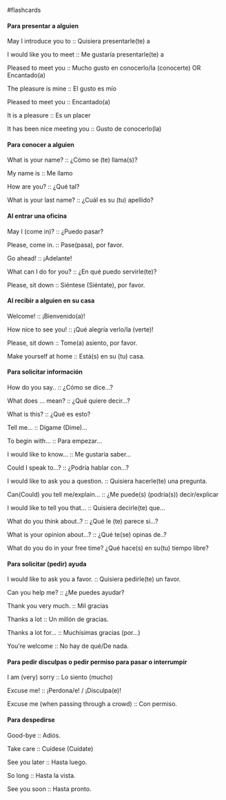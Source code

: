 
#flashcards

#### Para presentar a alguien
May I introduce you to :: Quisiera presentarle(te) a
<!--SR:!2024-09-08,3,250-->
I would like you to meet :: Me gustaría presentarle(te) a
<!--SR:!2024-09-06,1,230-->
Pleased to meet you :: Mucho gusto en conocerlo/la (conocerte) OR Encantado(a)
<!--SR:!2024-09-06,1,230-->
The pleasure is mine :: El gusto es mío
<!--SR:!2024-09-06,1,230-->
Pleased to meet you :: Encantado(a)
<!--SR:!2024-09-06,1,230-->
It is a pleasure :: Es un placer
<!--SR:!2024-09-09,4,270-->
It has been nice meeting you :: Gusto de conocerlo(la)
<!--SR:!2024-09-08,3,250-->

#### Para conocer a alguien
What is your name? :: ¿Cómo se (te) llama(s)?
<!--SR:!2024-09-09,4,270-->
My name is :: Me llamo
<!--SR:!2024-09-09,4,270-->
How are you? :: ¿Qué tal?
<!--SR:!2024-09-09,4,270-->
What is your last name? :: ¿Cuál es su (tu) apellido?
<!--SR:!2024-09-09,4,270-->

#### Al entrar una oficina
May I (come in)? :: ¿Puedo pasar?
<!--SR:!2024-09-06,1,230-->
Please, come in. :: Pase(pasa), por favor.
<!--SR:!2024-09-08,3,250-->
Go ahead! :: ¡Adelante!
<!--SR:!2024-09-06,1,230-->
What can I do for you? :: ¿En qué puedo servirle(te)?
<!--SR:!2024-09-06,1,230-->
Please, sit down :: Siéntese (Siéntate), por favor.
<!--SR:!2024-09-09,4,270-->

#### Al recibir a alguien en su casa
Welcome! :: ¡Bienvenido(a)!
<!--SR:!2024-09-09,4,270-->
How nice to see you! :: ¡Qué alegría verlo/la (verte)!
<!--SR:!2024-09-06,1,230-->
Please, sit down :: Tome(a) asiento, por favor.
<!--SR:!2024-09-08,3,250-->
Make yourself at home :: Está(s) en su (tu) casa.
<!--SR:!2024-09-09,4,270-->

#### Para solicitar información
How do you say.. :: ¿Cómo se dice...?
<!--SR:!2024-09-09,4,270-->
What does ... mean? :: ¿Qué quiere decir...?
<!--SR:!2024-09-09,4,270-->
What is this? :: ¿Qué es esto?
<!--SR:!2024-09-09,4,270-->
Tell me... :: Dígame (Dime)...
<!--SR:!2024-09-09,4,270-->
To begin with... :: Para empezar...
<!--SR:!2024-09-09,4,270-->
I would like to know... :: Me gustaría saber...
<!--SR:!2024-09-09,4,270-->
Could I speak to...? :: ¿Podría hablar con...?
<!--SR:!2024-09-08,3,250-->
I would like to ask you a question. :: Quisiera hacerle(te) una pregunta.
<!--SR:!2024-09-09,4,270-->
Can(Could) you tell me/explain... :: ¿Me puede(s) (podría(s)) decir/explicar
<!--SR:!2024-09-09,4,270-->
I would like to tell you that... :: Quisiera decirle(te) que...
<!--SR:!2024-09-06,1,230-->
What do you think about..? :: ¿Qué le (te) parece si...?
<!--SR:!2024-09-06,1,230-->
What is your opinion about...? :: ¿Qué te(se) opinas de..?
<!--SR:!2024-09-09,4,270-->
What do you do in your free time? ¿Qué hace(s) en su(tu) tiempo libre?

#### Para solicitar (pedir) ayuda
I would like to ask you a favor. :: Quisiera pedirle(te) un favor.
<!--SR:!2024-09-08,3,250-->
Can you help me? :: ¿Me puedes ayudar?
<!--SR:!2024-09-06,1,230-->
Thank you very much. :: Mil gracias
<!--SR:!2024-09-09,4,270-->
Thanks a lot :: Un millón de gracias.
<!--SR:!2024-09-09,4,270-->
Thanks a lot for... :: Muchísimas gracias (por...)
<!--SR:!2024-09-06,1,230-->
You're welcome :: No hay de qué/De nada.
<!--SR:!2024-09-09,4,270-->

#### Para pedir disculpas o pedir permiso para pasar o interrumpir
I am (very) sorry :: Lo siento (mucho)
<!--SR:!2024-09-09,4,270-->
Excuse me! :: ¡Perdona/e! / ¡Disculpa(e)!
<!--SR:!2024-09-09,4,270-->
Excuse me (when passing through a crowd) :: Con permiso.
<!--SR:!2024-09-08,3,250-->

#### Para despedirse
Good-bye :: Adiós.
<!--SR:!2024-09-09,4,270-->
Take care :: Cuídese (Cuídate)
<!--SR:!2024-09-06,1,230-->
See you later :: Hasta luego.
<!--SR:!2024-09-09,4,270-->
So long :: Hasta la vista.
<!--SR:!2024-09-09,4,270-->
See you soon :: Hasta pronto.
<!--SR:!2024-09-09,4,270-->



